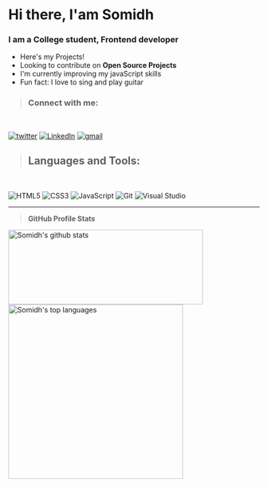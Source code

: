 # Hi there, I'am Somidh

### I am a College student, Frontend developer

* Here's my Projects!
* Looking to contribute on **Open Source Projects**
* I'm currently improving my javaScript skills
* Fun fact: I love to sing and play guitar

>### Connect with me: 
<br/>

 [![twitter](https://img.shields.io/twitter/follow/RoySomidh?color=blue&logo=blue&logoColor=blue&style=for-the-badge&labelColor=blue)](https://twitter.com/RoySomidh)
 [![LinkedIn](https://img.shields.io/badge/linkedin-%230077B5.svg?style=for-the-badge&logo=linkedin&logoColor=white)](https://www.linkedin.com/in/somidh-roy-62757b1a1/) 
[![gmail](https://img.shields.io/badge/rsomidh@gmail.com-D14836?style=for-the-badge&logo=gmail&logoColor=white&link=mailto:somidhroy)](mailto:rsomidh@gmail.com)


>## Languages and Tools:
<br/>

 ![HTML5](https://img.shields.io/badge/html5-%23E34F26.svg?style=for-the-badge&logo=html5&logoColor=white)
 ![CSS3](https://img.shields.io/badge/css3-%231572B6.svg?style=for-the-badge&logo=css3&logoColor=white)
 ![JavaScript](https://img.shields.io/badge/javascript-%23323330.svg?style=for-the-badge&logo=javascript&logoColor=%23F7DF1E)
 ![Git](https://img.shields.io/badge/git-%23F05033.svg?style=for-the-badge&logo=git&logoColor=white)
 ![Visual Studio](https://img.shields.io/badge/Visual%20Studio%20Code-5C2D91.svg?style=for-the-badge&logo=visual-studio&color=crimson&logoColor=blue)


---

 >**GitHub Profile Stats**

 
<img  alt= "Somidh's github stats" src="https://github-readme-stats.vercel.app/api?username=Somidh&show_icons=true&theme=radical" height ="150px" width="390px"/> 

<img alt= "Somidh's top languages" src ="https://github-readme-stats.vercel.app/api/top-langs/?username=Somidh&layout=compact&theme=radical" width="350px">
